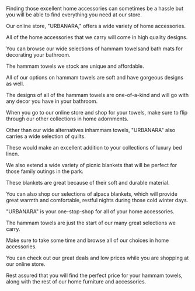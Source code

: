 Finding those excellent home accessories can sometimes be a hassle but you will be able to find everything you need at our store.

Our online store, "URBANARA," offers a wide variety of home accessories.

All of the home accessories that we carry will come in high quality designs.

You can browse our wide selections of hammam towelsand bath mats for decorating your bathroom.

The hammam towels we stock are unique and affordable.

All of our options on hammam towels are soft and have gorgeous designs as well.

The designs of all of the hammam towels are one-of-a-kind and will go with any decor you have in your bathroom.

When you go to our online store and shop for your towels, make sure to flip through our other collections in home adornments.

Other than our wide alternatives inhammam towels, "URBANARA" also carries a wide selection of quilts.

These would make an excellent addition to your collections of luxury bed linen.

We also extend a wide variety of picnic blankets that will be perfect for those family outings in the park.

These blankets are great because of their soft and durable material.

You can also shop our selections of alpaca blankets, which will provide great warmth and comfortable, restful nights during those cold winter days.

"URBANARA" is your one-stop-shop for all of your home accessories.

The hammam towels are just the start of our many great selections we carry.

Make sure to take some time and browse all of our choices in home accessories.

You can check out our great deals and low prices while you are shopping at our online store.

Rest assured that you will find the perfect price for your hammam towels, along with the rest of our home furniture and accessories.
